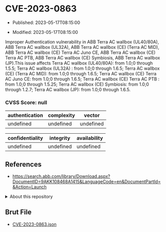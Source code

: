 # CVE-2023-0863

- Published: 2023-05-17T08:15:00

- Modified: 2023-05-17T08:15:00

Improper Authentication vulnerability in ABB Terra AC wallbox (UL40/80A), ABB Terra AC wallbox (UL32A), ABB Terra AC wallbox (CE) (Terra AC MID), ABB Terra AC wallbox (CE) Terra AC Juno CE, ABB Terra AC wallbox (CE) Terra AC PTB, ABB Terra AC wallbox (CE) Symbiosis, ABB Terra AC wallbox (JP).This issue affects Terra AC wallbox (UL40/80A): from 1.0;0 through 1.5.5; Terra AC wallbox (UL32A) : from 1.0;0 through 1.6.5; Terra AC wallbox (CE) (Terra AC MID): from 1.0;0 through 1.6.5; Terra AC wallbox (CE) Terra AC Juno CE: from 1.0;0 through 1.6.5; Terra AC wallbox (CE) Terra AC PTB : from 1.0;0 through 1.5.25; Terra AC wallbox (CE) Symbiosis: from 1.0;0 through 1.2.7; Terra AC wallbox (JP): from 1.0;0 through 1.6.5.



### CVSS Score: **null**

| authentication | complexity | vector |
| --- | --- | --- |
| undefined | undefined | undefined |

| confidentiality | integrity | availability |
| --- | --- | --- |
| undefined | undefined | undefined |

## References

* https://search.abb.com/library/Download.aspx?DocumentID=9AKK108468A1415&LanguageCode=en&DocumentPartId=&Action=Launch

<details>
<summary>About this repository</summary> 

  This repository is part of the project [Live Hack CVE](https://github.com/Live-Hack-CVE). Main website can be found [www.live-hack.org](https://www.live-hack.org) 
  
  Made by [Sn0wAlice](https://github.com/Sn0wAlice) for the people that care about security and need to have a feed of the latest CVEs. Hope you enjoy it, don't forget to star the repo and follow me on [Twitter](https://twitter.com/Sn0wAlice) and [Github](https://github.com/Sn0wAlice). And that is my [personnal website](https://www.alice-snow.me/)

  - [Home Page](https://github.com/Live-Hack-CVE)
  - [Framework](https://github.com/Live-Hack-CVE/cve-framework)
  - [CVE database](https://github.com/Live-Hack-CVE/full_database)
  - [Changelog](https://github.com/Live-Hack-CVE/Changelog)
</details>

## Brut File

* [CVE-2023-0863.json](https://raw.githubusercontent.com/Live-Hack-CVE/full_database/main/cves/2023/CVE-2023-0863.json)

